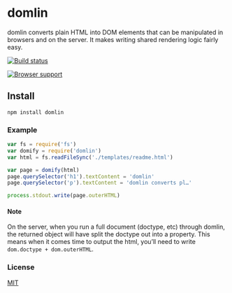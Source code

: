 # domlin
domlin converts plain HTML into DOM elements that can be manipulated in browsers and on the server. It makes writing shared rendering logic fairly easy.

[![Build status](https://travis-ci.org/michaelrhodes/domlin.png?branch=master)](https://travis-ci.org/michaelrhodes/domlin)

[![Browser support](https://ci.testling.com/michaelrhodes/domlin.png)](https://ci.testling.com/michaelrhodes/domlin)

## Install
```
npm install domlin
```

### Example
``` js
var fs = require('fs')
var domify = require('domlin')
var html = fs.readFileSync('./templates/readme.html')

var page = domify(html)
page.querySelector('h1').textContent = 'domlin'
page.querySelector('p').textContent = 'domlin converts pl…'

process.stdout.write(page.outerHTML)
```

#### Note
On the server, when you run a full document (doctype, etc) through domlin, the returned object will have split the doctype out into a property. This means when it comes time to output the html, you’ll need to write `dom.doctype + dom.outerHTML`.

### License
[MIT](http://opensource.org/licenses/MIT)
